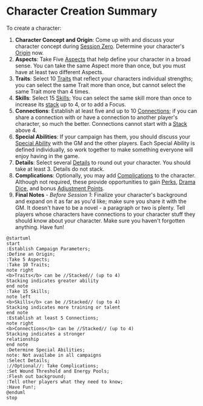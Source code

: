 # Character Creation Summary

To create a character:

1. **Character Concept and Origin**: Come up with and discuss your character concept during [Session Zero](SessionZero.md). Determine your character's [Origin](Origin.md) now.
2. **Aspects**: Take Five [Aspects](Aspects.md) that help define your character in a broad sense. You can take the same Aspect more than once, but you must have at least two different Aspects.
3. **Traits**: Select 10 [Traits](Traits.md) that reflect your characters individual strengths; you can select the same Trait more than once, but cannot select the same Trait more than 4 times.
4. **Skills**: Select 15 [Skills](Skills.md); You can select the same skill more than once to increase its [stack](Stack.md) up to 4, or to add a Focus.
5. **Connections**: Establish at least five and up to 10 [Connections](Connections.md); if you can share a connection with or have a connection to another player's character, so much the better. Connections cannot start with a [Stack](Stack.md) above 4.
6. **Special Abilities**: If your campaign has them, you should discuss your [Special Ability](SpecialAbilities.md) with the GM and the other players. Each Special Ability is defined individually, so work together to make something everyone will enjoy having in the game.
7. **Details**: Select several [Details](Details.md) to round out your character. You should take at least 3. Details do not stack.
8. **Complications**: Optionally, you may add [Complications](Complications.md) to the character. Although not required, these provide opportunities to gain [Perks](Perks.md), [Drama Dice](DramaDice.md), and bonus [Adjustment Points](AdjustmentPoints.md).
9.  **Final Notes** - *Before Session 1*: Finalize your character's background and expand on it as far as you'd like; make sure you share it with the GM. It doesn't have to be a novel - a paragraph or two is plenty. Tell players whose characters have connections to your character stuff they should know about your character. Make sure you haven't forgotten anything. Have fun!

```plantuml
@startuml
start
:Establish Campaign Parameters;
:Define an Origin;
:Take 5 Aspects;
:Take 10 Traits;
note right
<b>Traits</b> can be //Stacked// (up to 4)
Stacking indicates greater ability
end note
:Take 15 Skills;
note left
<b>Skills</b> can be //Stacked// (up to 4)
Stacking indicates more training or talent
end note
:Establish at least 5 Connections;
note right
<b>Connections</b> can be //Stacked// (up to 4)
Stacking indicates a stronger
relationship
end note
:Determine Special Abilities;
note: Not availabe in all campaigns
:Select Details;
://Optional//: Take Complications;
:Set Wound Threshold and Energy Pools;
:Flesh out background;
:Tell other players what they need to know;
:Have Fun!;
@enduml
stop
```
